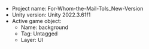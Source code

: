 <!-- UNITY CODE ASSIST INSTRUCTIONS START -->
- Project name: For-Whom-the-Mail-Tols_New-Version
- Unity version: Unity 2022.3.61f1
- Active game object:
  - Name: background
  - Tag: Untagged
  - Layer: UI
<!-- UNITY CODE ASSIST INSTRUCTIONS END -->